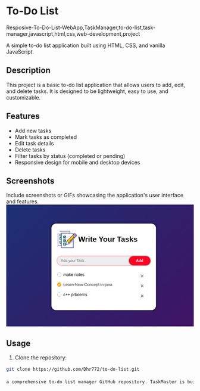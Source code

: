 
# To-Do List
Resposive-To-Do-List-WebApp,TaskManager,to-do-list,task-manager,javascript,html,css,web-development,project

A simple to-do list application built using HTML, CSS, and vanilla JavaScript.

## Description

This project is a basic to-do list application that allows users to add, edit, and delete tasks. It is designed to be lightweight, easy to use, and customizable.

## Features

- Add new tasks
- Mark tasks as completed
- Edit task details
- Delete tasks
- Filter tasks by status (completed or pending)
- Responsive design for mobile and desktop devices

## Screenshots

Include screenshots or GIFs showcasing the application's user interface and features.
![ Screenshot of To-Do-List-Webapp ](screenshot.png)


## Usage

1. Clone the repository:

```bash
git clone https://github.com/Dhr772/to-do-list.git

a comprehensive to-do list manager GitHub repository. TaskMaster is built using JavaScript, HTML, and CSS, making it an ideal project for web development enthusiasts. As a powerful task tracker and organizer, TaskMaster empowers users to efficiently manage their daily tasks and projects. With its user-friendly interface and robust features, TaskMaster simplifies task management by allowing users to add, edit, and delete tasks effortlessly. Whether you're a beginner or an experienced developer, TaskMaster serves as an excellent project to explore web development concepts while building a practical task app. Experience the convenience and organization provided by TaskMaster - your go-to solution for effective task management.
